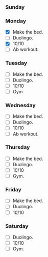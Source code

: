 ### Sunday


### Monday

- [x] Make the bed.
- [ ] Duolingo.
- [x] 10/10
- [ ] Ab workout.

### Tuesday

- [ ] Make the bed.
- [ ] Duolingo.
- [ ] 10/10
- [ ] Gym

### Wednesday

- [ ] Make the bed.
- [ ] Duolingo.
- [ ] 10/10
- [ ] Ab workout.

### Thursday

- [ ] Make the bed.
- [ ] Duolingo.
- [ ] 10/10
- [ ] Gym.

### Friday

- [ ] Make the bed.
- [ ] Duolingo.
- [ ] 10/10

### Saturday

- [ ] Duolingo.
- [ ] 10/10
- [ ] Gym.